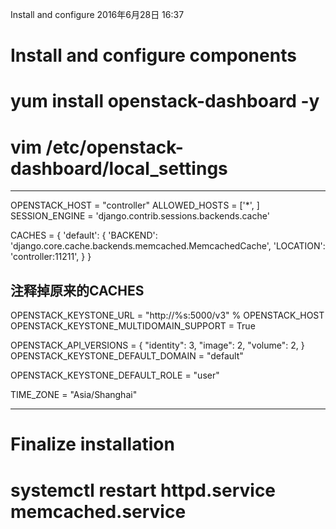Install and configure
2016年6月28日
16:37
 
Install and configure components
==========================================
# yum install openstack-dashboard -y
 
# vim /etc/openstack-dashboard/local_settings
***************************************
OPENSTACK_HOST = "controller"
ALLOWED_HOSTS = ['*', ]
SESSION_ENGINE = 'django.contrib.sessions.backends.cache'
 
CACHES = {
    'default': {
         'BACKEND': 'django.core.cache.backends.memcached.MemcachedCache',
         'LOCATION': 'controller:11211',
    }
}
## 注释掉原来的CACHES
 
OPENSTACK_KEYSTONE_URL = "http://%s:5000/v3" % OPENSTACK_HOST
OPENSTACK_KEYSTONE_MULTIDOMAIN_SUPPORT = True
 
OPENSTACK_API_VERSIONS = {
    "identity": 3,
    "image": 2,
    "volume": 2,
}
OPENSTACK_KEYSTONE_DEFAULT_DOMAIN = "default"
 
OPENSTACK_KEYSTONE_DEFAULT_ROLE = "user"
 
TIME_ZONE = "Asia/Shanghai"
***************************************
  
Finalize installation
========================================
# systemctl restart httpd.service memcached.service 
 
 
